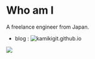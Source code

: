 # Who am I
A freelance engineer from Japan.  

- blog : ![kamikigit.github.io](https://kamikigit.github.io)

![](https://github-readme-stats.vercel.app/api/top-langs?username=kamikigit)
